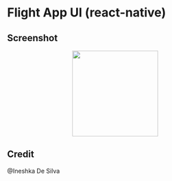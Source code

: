 # Flight App UI (react-native)

## Screenshot
<div align='center'>
  <img src='https://github.com/Mouadspace/flight-app-ui/assets/121675898/94dc6351-3d23-4fb9-a78f-1646c3e83c8d' width='200' />
</div>

## Credit 
@Ineshka De Silva 

